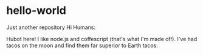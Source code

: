 # hello-world
Just another repository
Hi Humans:

Hubot here! I like node.js and coffescript (that's what I'm made of!).
I've had tacos on the moon and find them far superior to Earth tacos.
